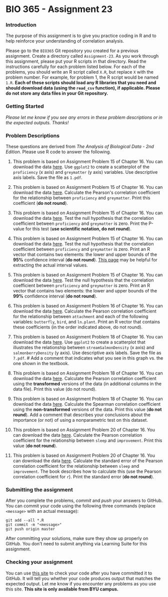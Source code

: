# BIO 365 - Assignment 23

### Introduction

The purpose of this assignment is to give you practice coding in R and to help reinforce your understanding of correlation analysis.

Please go to the `BIO365` Git repository you created for a previous assignment. Create a directory called `Assignment-23`. As you work through this assignment, please put your R scripts in that directory. Read the instructions carefully for each problem listed below. For each of the problems, you should write an R script called `X.R`, but replace `X` with the problem number. For example, for problem 1, the R script would be named `1.R`. **Each of these scripts should load any R libraries that you need and should download data (using the `read_csv` function), if applicable. Please do not store any data files in your Git repository.**

### Getting Started

*Please let me know if you see any errors in these problem descriptions or in the expected outputs. Thanks!*

### Problem Descriptions

These questions are derived from *The Analysis of Biological Data - 2nd Edition*. Please use R code to answer the following.

1. This problem is based on Assignment Problem 15 of Chapter 16. You can download the data [here](http://whitlockschluter.zoology.ubc.ca/wp-content/data/chapter16/chap16q15LanguageGreyMatter.csv). Use `ggplot2` to create a scatterplot of the `proficiency` (x axis) and `greymatter` (y axis) variables. Use descriptive axis labels. Save the file as `1.pdf`.

2. This problem is based on Assignment Problem 15 of Chapter 16. You can download the data [here](http://whitlockschluter.zoology.ubc.ca/wp-content/data/chapter16/chap16q15LanguageGreyMatter.csv). Calculate the Pearson's correlation coefficient for the relationship between `proficiency` and `greymatter`. Print this coefficient (**do not round**).

3. This problem is based on Assignment Problem 15 of Chapter 16. You can download the data [here](http://whitlockschluter.zoology.ubc.ca/wp-content/data/chapter16/chap16q15LanguageGreyMatter.csv). Test the null hypothesis that the correlation coefficient between `proficiency` and `greymatter` is zero. Print the P-value for this test (**use scientific notation, do not round**).

4. This problem is based on Assignment Problem 15 of Chapter 16. You can download the data [here](http://whitlockschluter.zoology.ubc.ca/wp-content/data/chapter16/chap16q15LanguageGreyMatter.csv). Test the null hypothesis that the correlation coefficient between `proficiency` and `greymatter` is zero. Print an R vector that contains two elements: the lower and upper bounds of the **95%** confidence interval (**do not round**). [This page](https://stackoverflow.com/questions/38150211/r-how-to-extract-confidence-interval-from-cor-test-function) may be helpful for extracting the actual interval values.

5. This problem is based on Assignment Problem 15 of Chapter 16. You can download the data [here](http://whitlockschluter.zoology.ubc.ca/wp-content/data/chapter16/chap16q15LanguageGreyMatter.csv). Test the null hypothesis that the correlation coefficient between `proficiency` and `greymatter` is zero. Print an R vector that contains two elements: the lower and upper bounds of the **99%** confidence interval (**do not round**).

6. This problem is based on Assignment Problem 16 of Chapter 16. You can download the data [here](http://whitlockschluter.zoology.ubc.ca/wp-content/data/chapter16/chap16q16GreenSpaceBiodiversity.csv). Calculate the Pearson correlation coefficient for the relationship between `attachment` and each of the following variables: `butterfly`, `bird`, and `ln.plant`. Print an R vector that contains these coefficients (in the order indicated above, do not round).

7. This problem is based on Assignment Problem 18 of Chapter 16. You can download the data [here](http://whitlockschluter.zoology.ubc.ca/wp-content/data/chapter16/chap16q18SalmonSalmonberries.csv). Use `ggplot2` to create a scatterplot that illustrates the relationship between `streamSalmonDensity` (x axis) and `salmonberryDensity` (y axis). Use descriptive axis labels. Save the file as `7.pdf`. # Add a comment that indicates what you see in this graph vs. the one shown in the textbook.

8. This problem is based on Assignment Problem 18 of Chapter 16. You can download the data [here](http://whitlockschluter.zoology.ubc.ca/wp-content/data/chapter16/chap16q18SalmonSalmonberries.csv). Calculate the Pearson correlation coefficient using the **transformed** versions of the data (in additional columns in the data file). Print this value (do not round).

9. This problem is based on Assignment Problem 18 of Chapter 16. You can download the data [here](http://whitlockschluter.zoology.ubc.ca/wp-content/data/chapter16/chap16q18SalmonSalmonberries.csv).  Calculate the Spearman correlation coefficient using the **non-transformed** versions of the data. Print this value (**do not round**). Add a comment that describes your conclusions about the importance (or not) of using a nonparametric test on this dataset.

10. This problem is based on Assignment Problem 20 of Chapter 16. You can download the data [here](http://whitlockschluter.zoology.ubc.ca/wp-content/data/chapter16/chap16q20SleepAndPerformance.csv). Calculate the Pearson correlation coefficient for the relationship between `sleep` and `improvement`. Print this value (**do not round**).

11. This problem is based on Assignment Problem 20 of Chapter 16. You can download the data [here](http://whitlockschluter.zoology.ubc.ca/wp-content/data/chapter16/chap16q20SleepAndPerformance.csv). Calculate the standard error of the Pearson correlation coefficient for the relationship between `sleep` and `improvement`. The book describes how to calculate this (use the Pearson correlation coefficient for `r`). Print the standard error (**do not round**).

### Submitting the assignment

After you complete the problems, *commit* and *push* your answers to GitHub. You can commit your code using the following three commands (replace `<message>` with an actual message):

```
git add --all *.R
git commit -m "<message>"
git push origin master
```

After committing your solutions, make sure they show up properly on GitHub. You don't need to submit anything via Learning Suite for this assignment.

### Checking your assignment

You can use [this site](http://bonsai.byu.edu:9000) to check your code after you have committed it to GitHub. It will tell you whether your code produces output that matches the expected output. Let me know if you encounter any problems as you use this site. **This site is only available from BYU campus.**